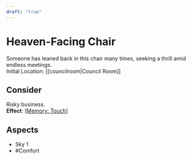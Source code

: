 ```yaml
---
draft: "true"
---
```

# Heaven-Facing Chair
Someone has leaned back in this chair many times, seeking a thrill amid endless meetings.<br>Initial Location: [[councilroom|Council Room]]
## Consider
Risky business.<br>**Effect**: [[Memory: Touch](https://uadaf.theevilroot.xyz/rowenarium/element/mem.touch)]
## Aspects
- Sky 1 
- #Comfort